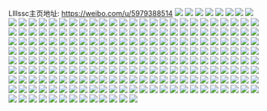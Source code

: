 Llllssc主页地址: https://weibo.com/u/5979388514 
![](https://wx4.sinaimg.cn/mw2000/006wEU6egy1h9625z8gydj312z0u0gua.jpg) 
![](https://wx4.sinaimg.cn/mw2000/006wEU6egy1h96260jqsvj31910u047t.jpg) 
![](https://wx4.sinaimg.cn/mw2000/006wEU6egy1h5wxaey2m9j30u0140tec.jpg) 
![](https://wx4.sinaimg.cn/mw2000/006wEU6egy1h5iyjip1txj30n01dsq74.jpg) 
![](https://wx4.sinaimg.cn/mw2000/006wEU6egy1h5iyjjh83mj30u01407dd.jpg) 
![](https://wx4.sinaimg.cn/mw2000/006wEU6egy1h4v6c6hs0lj30u0140gqn.jpg) 
![](https://wx4.sinaimg.cn/mw2000/006wEU6egy1h4ty43ek01j30sg8aux6p.jpg) 
![](https://wx4.sinaimg.cn/mw2000/006wEU6egy1h4ty45cpluj30sg4627wh.jpg) 
![](https://wx4.sinaimg.cn/mw2000/006wEU6egy1h4ty40uedfj30sg53me81.jpg) 
![](https://wx4.sinaimg.cn/mw2000/006wEU6egy1h4ty4gze1jj30sg3sg4pi.jpg) 
![](https://wx4.sinaimg.cn/mw2000/006wEU6egy1h4ty4fho4hj30sg8xtu0x.jpg) 
![](https://wx4.sinaimg.cn/mw2000/006wEU6egy1h4ty47z4bej30sg6asx6p.jpg) 
![](https://wx4.sinaimg.cn/mw2000/006wEU6egy1h4ty4a3r6qj30sg420e81.jpg) 
![](https://wx4.sinaimg.cn/mw2000/006wEU6egy1h4ty4ctggjj30sg5j7hdt.jpg) 
![](https://wx4.sinaimg.cn/mw2000/006wEU6egy1h49atif9eqj30u014l454.jpg) 
![](https://wx4.sinaimg.cn/mw2000/006wEU6egy1h3n5esdiwlj30u014eqbc.jpg) 
![](https://wx4.sinaimg.cn/mw2000/006wEU6egy1h34lvdpkacj30u0140gsu.jpg) 
![](https://wx4.sinaimg.cn/mw2000/006wEU6egy1h34lvgwiuqj30u0140td9.jpg) 
![](https://wx4.sinaimg.cn/mw2000/006wEU6egy1h34lvjl060j30u0140q7z.jpg) 
![](https://wx4.sinaimg.cn/mw2000/006wEU6egy1h34m0ugds2j30u0141dms.jpg) 
![](https://wx4.sinaimg.cn/mw2000/006wEU6egy1h2swjzp44qj30u0141aej.jpg) 
![](https://wx4.sinaimg.cn/mw2000/006wEU6egy1h2swk7junsj30u0140tm3.jpg) 
![](https://wx4.sinaimg.cn/mw2000/006wEU6egy1h2swk5464hj30rs11041m.jpg) 
![](https://wx4.sinaimg.cn/mw2000/006wEU6egy1h2swpsb9nej30n01dsq6u.jpg) 
![](https://wx4.sinaimg.cn/mw2000/006wEU6egy1h287p6klilj30nf3o37d7.jpg) 
![](https://wx4.sinaimg.cn/mw2000/006wEU6egy1h287p9w5pej30sg5497wh.jpg) 
![](https://wx4.sinaimg.cn/mw2000/006wEU6egy1h287pdp5rbj30sg3ure81.jpg) 
![](https://wx4.sinaimg.cn/mw2000/006wEU6egy1h287pkiey1j30sg5o0x6p.jpg) 
![](https://wx4.sinaimg.cn/mw2000/006wEU6egy1h287pp9z9hj30sg5i74qp.jpg) 
![](https://wx4.sinaimg.cn/mw2000/006wEU6egy1h287pubjfcj30sg24r4i8.jpg) 
![](https://wx4.sinaimg.cn/mw2000/006wEU6egy1h1qvwow468j30sg2p8tlu.jpg) 
![](https://wx4.sinaimg.cn/mw2000/006wEU6egy1h1qvwldg43j30sg31tka0.jpg) 
![](https://wx4.sinaimg.cn/mw2000/006wEU6egy1h1qvwxjtetj30sg44d1kx.jpg) 
![](https://wx4.sinaimg.cn/mw2000/006wEU6egy1h1qvxe4s7cj30mz0sfdj0.jpg) 
![](https://wx4.sinaimg.cn/mw2000/006wEU6egy1h1qvzj4q8bj30u0140q87.jpg) 
![](https://wx4.sinaimg.cn/mw2000/006wEU6egy1h1qw0o4nm9j31680u0dnf.jpg) 
![](https://wx4.sinaimg.cn/mw2000/006wEU6egy1h1qvxaf442j30sg6kjnpd.jpg) 
![](https://wx4.sinaimg.cn/mw2000/006wEU6egy1h1qw6c689fj30u017546d.jpg) 
![](https://wx4.sinaimg.cn/mw2000/006wEU6egy1h1bfzoboj2j30sg32xk9q.jpg) 
![](https://wx4.sinaimg.cn/mw2000/006wEU6egy1h01825o33ej30lk0mhn1m.jpg) 
![](https://wx4.sinaimg.cn/mw2000/006wEU6egy1h018254p2kj30u011iafb.jpg) 
![](https://wx4.sinaimg.cn/mw2000/006wEU6egy1h018264l0xj30fl0mh40f.jpg) 
![](https://wx4.sinaimg.cn/mw2000/006wEU6egy1gzd19q43bnj30u015a440.jpg) 
![](https://wx4.sinaimg.cn/mw2000/006wEU6egy1gzd19pq1rzj30n01dsk42.jpg) 
![](https://wx4.sinaimg.cn/mw2000/006wEU6egy1gzd19io3mdj30u01s8aia.jpg) 
![](https://wx4.sinaimg.cn/mw2000/006wEU6egy1gzd1h1i8zkj30sg2ba7hx.jpg) 
![](https://wx4.sinaimg.cn/mw2000/006wEU6egy1gz6ayf60ddj335s2if7wm.jpg) 
![](https://wx4.sinaimg.cn/mw2000/006wEU6egy1gz6ayhmu7uj335s24zb2d.jpg) 
![](https://wx4.sinaimg.cn/mw2000/006wEU6egy1gz6ayjyadmj335s24ze85.jpg) 
![](https://wx4.sinaimg.cn/mw2000/006wEU6egy1gz6aymv32vj335s24zx6s.jpg) 
![](https://wx4.sinaimg.cn/mw2000/006wEU6egy1gz6aycbhhdj323y35s7wl.jpg) 
![](https://wx4.sinaimg.cn/mw2000/006wEU6egy1gz6aypcj2mj335s2h67wm.jpg) 
![](https://wx4.sinaimg.cn/mw2000/006wEU6egy1gz6ayrko4oj335s24z1l1.jpg) 
![](https://wx4.sinaimg.cn/mw2000/006wEU6egy1gz6ay8snsqj335s2ifb2e.jpg) 
![](https://wx4.sinaimg.cn/mw2000/006wEU6egy1gz6aytml3zj335s1uekjn.jpg) 
![](https://wx4.sinaimg.cn/mw2000/006wEU6egy1gwpdbreodyj30u00xbagv.jpg) 
![](https://wx4.sinaimg.cn/mw2000/006wEU6egy1gwpdbqod47j30u00z9aif.jpg) 
![](https://wx4.sinaimg.cn/mw2000/006wEU6egy1gwpdbs5ia1j30u00y011z.jpg) 
![](https://wx4.sinaimg.cn/mw2000/006wEU6egy1gwpdbsz92gj30u01407g7.jpg) 
![](https://wx4.sinaimg.cn/mw2000/006wEU6ely1gw14rvqwx7j30u0140q9a.jpg) 
![](https://wx4.sinaimg.cn/mw2000/006wEU6ely1gw14rwdvyej30u014fn4a.jpg) 
![](https://wx4.sinaimg.cn/mw2000/006wEU6ely1gw14s6rkz6j30u0140wlx.jpg) 
![](https://wx4.sinaimg.cn/mw2000/006wEU6ely1gw14rzrhwoj30u0177n7u.jpg) 
![](https://wx4.sinaimg.cn/mw2000/006wEU6ely1gw14ryxn16j30u0140q8z.jpg) 
![](https://wx4.sinaimg.cn/mw2000/006wEU6ely1gw14rxyerhj30uy0u07fg.jpg) 
![](https://wx4.sinaimg.cn/mw2000/006wEU6ely1gw14s0lmeyj30u0140wlj.jpg) 
![](https://wx4.sinaimg.cn/mw2000/006wEU6ely1gw14s5ukeij30u014014p.jpg) 
![](https://wx4.sinaimg.cn/mw2000/006wEU6ely1gw14s21hptj30n01ds776.jpg) 
![](https://wx4.sinaimg.cn/mw2000/006wEU6ely1gw14s4mcygj30u013z472.jpg) 
![](https://wx4.sinaimg.cn/mw2000/006wEU6ely1gw14vwbvtqj30n01dsn0w.jpg) 
![](https://wx4.sinaimg.cn/mw2000/006wEU6egy1gvh3kfowlij60u0140the02.jpg) 
![](https://wx4.sinaimg.cn/mw2000/006wEU6egy1gvh3kgkjldj60n01dsk0702.jpg) 
![](https://wx4.sinaimg.cn/mw2000/006wEU6egy1gvh3nquitzj60u0140gu602.jpg) 
![](https://wx4.sinaimg.cn/mw2000/006wEU6egy1gvh3npxwkcj61400u07e302.jpg) 
![](https://wx4.sinaimg.cn/mw2000/006wEU6egy1gvh3myi4n0j60n01ds0wb02.jpg) 
![](https://wx4.sinaimg.cn/mw2000/006wEU6egy1gvh3khd3r8j60u0140n5b02.jpg) 
![](https://wx4.sinaimg.cn/mw2000/006wEU6egy1gvh3kircumj60u014011e02.jpg) 
![](https://wx4.sinaimg.cn/mw2000/006wEU6egy1gvh3kjmbmoj60n01dsdi802.jpg) 
![](https://wx4.sinaimg.cn/mw2000/006wEU6egy1gvh3kknu0qj60u00zkn6h02.jpg) 
![](https://wx4.sinaimg.cn/mw2000/006wEU6egy1gulxy9hhlej60u0140grv02.jpg) 
![](https://wx4.sinaimg.cn/mw2000/006wEU6egy1gulxyanpwwj60u0140ti002.jpg) 
![](https://wx4.sinaimg.cn/mw2000/006wEU6egy1gulxya4ybxj60u0140wnk02.jpg) 
![](https://wx4.sinaimg.cn/mw2000/006wEU6egy1gulxyh3nkmj60u0140n7b02.jpg) 
![](https://wx4.sinaimg.cn/mw2000/006wEU6egy1gulxyeaw3dj61ds0n0gz202.jpg) 
![](https://wx4.sinaimg.cn/mw2000/006wEU6egy1gulxyhmgtsj60u013ntdu02.jpg) 
![](https://wx4.sinaimg.cn/mw2000/006wEU6egy1gulxyexcrwj60u0140tg802.jpg) 
![](https://wx4.sinaimg.cn/mw2000/006wEU6egy1gulxy8yf38j60u0140k3d02.jpg) 
![](https://wx4.sinaimg.cn/mw2000/006wEU6egy1gulxyi4q1mj61400u045102.jpg) 
![](https://wx4.sinaimg.cn/mw2000/006wEU6egy1gtfex4ie2cj60u0140n4s02.jpg) 
![](https://wx4.sinaimg.cn/mw2000/006wEU6egy1gtfexjj0tsj60u0140wjf02.jpg) 
![](https://wx4.sinaimg.cn/mw2000/006wEU6egy1gtfexd4rpdj60u0140dt302.jpg) 
![](https://wx4.sinaimg.cn/mw2000/006wEU6egy1gtfexfu23qj60u0140gr902.jpg) 
![](https://wx4.sinaimg.cn/mw2000/006wEU6egy1gtfexb9rv4j60n01dsaea02.jpg) 
![](https://wx4.sinaimg.cn/mw2000/006wEU6egy1gtfexgln8pj60u0140ag302.jpg) 
![](https://wx4.sinaimg.cn/mw2000/006wEU6egy1gtfexdxa7jj60u0140qce02.jpg) 
![](https://wx4.sinaimg.cn/mw2000/006wEU6egy1gtfexiv7y8j60u0140tfr02.jpg) 
![](https://wx4.sinaimg.cn/mw2000/006wEU6egy1gtfeyasbibj60u0140agp02.jpg) 
![](https://wx4.sinaimg.cn/mw2000/006wEU6egy1gs4ughv7lpj32bk276u16.jpg) 
![](https://wx4.sinaimg.cn/mw2000/006wEU6egy1gs4ugtiyblj32c031ckjw.jpg) 
![](https://wx4.sinaimg.cn/mw2000/006wEU6egy1gs4ug6k4l1j30mz16mhdt.jpg) 
![](https://wx4.sinaimg.cn/mw2000/006wEU6egy1gs4uh7mrk9j33402c04r7.jpg) 
![](https://wx4.sinaimg.cn/mw2000/006wEU6egy1gs4uhlgcp0j32c031fnpp.jpg) 
![](https://wx4.sinaimg.cn/mw2000/006wEU6egy1gs4ugm1ovoj32c0340e89.jpg) 
![](https://wx4.sinaimg.cn/mw2000/006wEU6egy1gs4uhzu03hj318w1me1ky.jpg) 
![](https://wx4.sinaimg.cn/mw2000/006wEU6egy1gs4uhep7tnj32c0340qvj.jpg) 
![](https://wx4.sinaimg.cn/mw2000/006wEU6egy1gs4uhvd8zuj30rq0zeh8i.jpg) 
![](https://wx4.sinaimg.cn/mw2000/006wEU6egy1gs4uhm9z89j32c0340gw7.jpg) 
![](https://wx4.sinaimg.cn/mw2000/006wEU6egy1gs4uhu8zg1j32c0340npe.jpg) 
![](https://wx4.sinaimg.cn/mw2000/006wEU6egy1gs4uhyak4vj32c0340b2d.jpg) 
![](https://wx4.sinaimg.cn/mw2000/006wEU6egy1gs4ui3itrnj31qj238b2i.jpg) 
![](https://wx4.sinaimg.cn/mw2000/006wEU6egy1gs4uhse9zij33402c0qvl.jpg) 
![](https://wx4.sinaimg.cn/mw2000/006wEU6egy1gs4uh09ie0j33402ag4qx.jpg) 
![](https://wx4.sinaimg.cn/mw2000/006wEU6egy1gqwpbrzppvj31sc2dskjl.jpg) 
![](https://wx4.sinaimg.cn/mw2000/006wEU6egy1gqwpbqy0vtj31sc2dsu10.jpg) 
![](https://wx4.sinaimg.cn/mw2000/006wEU6egy1gqwpbt59g9j31sc2dshdt.jpg) 
![](https://wx4.sinaimg.cn/mw2000/006wEU6egy1gqwpbv2lokj31sc2dsx6s.jpg) 
![](https://wx4.sinaimg.cn/mw2000/006wEU6egy1gqwpbwrt2yj32c02c0hdy.jpg) 
![](https://wx4.sinaimg.cn/mw2000/006wEU6egy1gqwpbyitdej32c02c0x6t.jpg) 
![](https://wx4.sinaimg.cn/mw2000/006wEU6egy1gqwpc17byrj32c02bz1ky.jpg) 
![](https://wx4.sinaimg.cn/mw2000/006wEU6egy1gqwpc332fgj32c0340qv6.jpg) 
![](https://wx4.sinaimg.cn/mw2000/006wEU6egy1gqwpc25jeqj3219219hdu.jpg) 
![](https://wx4.sinaimg.cn/mw2000/006wEU6egy1gq6tgbs4spj30u014bjzu.jpg) 
![](https://wx4.sinaimg.cn/mw2000/006wEU6egy1gq6tgdoqe2j31400u00zs.jpg) 
![](https://wx4.sinaimg.cn/mw2000/006wEU6egy1gq6tgiay7rj30u0140alf.jpg) 
![](https://wx4.sinaimg.cn/mw2000/006wEU6egy1gq6tgfdnrgj30u0140wql.jpg) 
![](https://wx4.sinaimg.cn/mw2000/006wEU6egy1gq6tgei8i1j30u0140qdx.jpg) 
![](https://wx4.sinaimg.cn/mw2000/006wEU6egy1gq6tgg3842j30u0144wox.jpg) 
![](https://wx4.sinaimg.cn/mw2000/006wEU6egy1gq6tghlaubj30u014ln9q.jpg) 
![](https://wx4.sinaimg.cn/mw2000/006wEU6egy1gq6tgiytddj31400u0wmk.jpg) 
![](https://wx4.sinaimg.cn/mw2000/006wEU6egy1gq6tggsn08j30u0140tjt.jpg) 
![](https://wx4.sinaimg.cn/mw2000/006wEU6egy1gpwwde82wvj32c0340e81.jpg) 
![](https://wx4.sinaimg.cn/mw2000/006wEU6egy1gpwwdfjnpfj32c03401ky.jpg) 
![](https://wx4.sinaimg.cn/mw2000/006wEU6egy1gpwwdoxdpfj32c0340e83.jpg) 
![](https://wx4.sinaimg.cn/mw2000/006wEU6egy1gpwwdqhlp3j32c0340hdu.jpg) 
![](https://wx4.sinaimg.cn/mw2000/006wEU6egy1gpwwdryt8aj32c0340kjm.jpg) 
![](https://wx4.sinaimg.cn/mw2000/006wEU6egy1gpwwe33lslj32c0340qv6.jpg) 
![](https://wx4.sinaimg.cn/mw2000/006wEU6egy1gpwwe60ea8j329z32anpj.jpg) 
![](https://wx4.sinaimg.cn/mw2000/006wEU6egy1gpwwe7ap2tj33401y31ky.jpg) 
![](https://wx4.sinaimg.cn/mw2000/006wEU6egy1gpwweamfe0j32c03401l5.jpg) 
![](https://wx4.sinaimg.cn/mw2000/006wEU6egy1gpwwecr0jhj334022okjo.jpg) 
![](https://wx4.sinaimg.cn/mw2000/006wEU6egy1gpwwee2irej32c0340x6p.jpg) 
![](https://wx4.sinaimg.cn/mw2000/006wEU6egy1gpwwekp89zj33402c0b2a.jpg) 
![](https://wx4.sinaimg.cn/mw2000/006wEU6egy1gpwwenpkb3j33402c0b29.jpg) 
![](https://wx4.sinaimg.cn/mw2000/006wEU6egy1gpwwepmuytj33402c018s.jpg) 
![](https://wx4.sinaimg.cn/mw2000/006wEU6egy1gpwwdzlr5dj33402c0qv6.jpg) 
![](https://wx4.sinaimg.cn/mw2000/006wEU6ely1gp81i3n43uj335s23u4qp.jpg) 
![](https://wx4.sinaimg.cn/mw2000/006wEU6ely1gp81i4yoccj335s23ub29.jpg) 
![](https://wx4.sinaimg.cn/mw2000/006wEU6ely1gp81i79jfaj31ul35su0y.jpg) 
![](https://wx4.sinaimg.cn/mw2000/006wEU6ely1gp81i9789kj335s23u7wh.jpg) 
![](https://wx4.sinaimg.cn/mw2000/006wEU6ely1gp81k0gbvlj306w06vwea.jpg) 
![](https://wx4.sinaimg.cn/mw2000/006wEU6ely1gp81idoue3j335s23u1kx.jpg) 
![](https://wx4.sinaimg.cn/mw2000/006wEU6ely1gp81ieuohnj323u35s1kx.jpg) 
![](https://wx4.sinaimg.cn/mw2000/006wEU6ely1gp81ibnyo7j335s23ub29.jpg) 
![](https://wx4.sinaimg.cn/mw2000/006wEU6ely1gp81ih4pchj323u35sb29.jpg) 
![](https://wx4.sinaimg.cn/mw2000/006wEU6ely1gn7vq6w3k0j32c03407wj.jpg) 
![](https://wx4.sinaimg.cn/mw2000/006wEU6ely1gn7vq9dmazj32c0340e82.jpg) 
![](https://wx4.sinaimg.cn/mw2000/006wEU6ely1gn7vqa9xy0j31sc2dskjl.jpg) 
![](https://wx4.sinaimg.cn/mw2000/006wEU6ely1gn7vqbbvo8j32c0340kjm.jpg) 
![](https://wx4.sinaimg.cn/mw2000/006wEU6ely1gn7vqdpq9bj32c0340u0y.jpg) 
![](https://wx4.sinaimg.cn/mw2000/006wEU6ely1gn7vqf0sepj32c0340kjm.jpg) 
![](https://wx4.sinaimg.cn/mw2000/006wEU6ely1gn7vqfsmbmj32c0340no0.jpg) 
![](https://wx4.sinaimg.cn/mw2000/006wEU6ely1gn7vqk2ojgj33402c0hdt.jpg) 
![](https://wx4.sinaimg.cn/mw2000/006wEU6ely1gn7vqlzramj32c0340npe.jpg) 
![](https://wx4.sinaimg.cn/mw2000/006wEU6ely1gn7vqna85xj32c0340hdu.jpg) 
![](https://wx4.sinaimg.cn/mw2000/006wEU6ely1gn7vqodoesj32c0340e82.jpg) 
![](https://wx4.sinaimg.cn/mw2000/006wEU6ely1gn7vqpft0jj32c0340b2a.jpg) 
![](https://wx4.sinaimg.cn/mw2000/006wEU6ely1gn7vqr3ue5j32c0340hdu.jpg) 
![](https://wx4.sinaimg.cn/mw2000/006wEU6ely1gn7vqumfonj32c0340qv6.jpg) 
![](https://wx4.sinaimg.cn/mw2000/006wEU6ely1gn7vqvvs1tj32c0340qv6.jpg) 
![](https://wx4.sinaimg.cn/mw2000/006wEU6ely1glmhcii614j33402c0hdu.jpg) 
![](https://wx4.sinaimg.cn/mw2000/006wEU6ely1glmhcjt36xj32c0340nph.jpg) 
![](https://wx4.sinaimg.cn/mw2000/006wEU6ely1glmhclfc6ej32c0340b2f.jpg) 
![](https://wx4.sinaimg.cn/mw2000/006wEU6ely1glmhcneso9j30n01dstcu.jpg) 
![](https://wx4.sinaimg.cn/mw2000/006wEU6ely1glmhchpzwuj30n01dsu0x.jpg) 
![](https://wx4.sinaimg.cn/mw2000/006wEU6ely1glmhcnsk0oj30mi0u0arx.jpg) 
![](https://wx4.sinaimg.cn/mw2000/006wEU6ely1glmhcoay40j31400u0kjl.jpg) 
![](https://wx4.sinaimg.cn/mw2000/006wEU6ely1glmhcoph76j31sc2dsb29.jpg) 
![](https://wx4.sinaimg.cn/mw2000/006wEU6ely1glmhf7khdzj31sc2ds7wh.jpg) 
![](https://wx4.sinaimg.cn/mw2000/006wEU6ely1gknlprq586j32c0340npd.jpg) 
![](https://wx4.sinaimg.cn/mw2000/006wEU6ely1gknlpt2ilcj32l01xrqv5.jpg) 
![](https://wx4.sinaimg.cn/mw2000/006wEU6ely1gknlptxvb3j32c0340qhu.jpg) 
![](https://wx4.sinaimg.cn/mw2000/006wEU6ely1gknlpvfsvdj32c0340e81.jpg) 
![](https://wx4.sinaimg.cn/mw2000/006wEU6ely1gknlpxnqi9j32c0340hdu.jpg) 
![](https://wx4.sinaimg.cn/mw2000/006wEU6ely1gknlpz11pdj31681kt7qo.jpg) 
![](https://wx4.sinaimg.cn/mw2000/006wEU6ely1gknlpzh1v6j316c1ktnoi.jpg) 
![](https://wx4.sinaimg.cn/mw2000/006wEU6ely1gknlpzzmzdj32k31xfx6p.jpg) 
![](https://wx4.sinaimg.cn/mw2000/006wEU6ely1gknluowh4tj30u00x2qs7.jpg) 
![](https://wx4.sinaimg.cn/mw2000/006wEU6ely1gjv0udhsyej30u0140wm9.jpg) 
![](https://wx4.sinaimg.cn/mw2000/006wEU6ely1gjv12b5wn3j30mi0qmgp5.jpg) 
![](https://wx4.sinaimg.cn/mw2000/006wEU6ely1ghb9sqs4xrj30u014048p.jpg) 
![](https://wx4.sinaimg.cn/mw2000/006wEU6ely1ghb9ssxgaaj30u014011t.jpg) 
![](https://wx4.sinaimg.cn/mw2000/006wEU6ely1ghb9su41kkj31400u0n6i.jpg) 
![](https://wx4.sinaimg.cn/mw2000/006wEU6ely1ghb9somigij31400u0thn.jpg) 
![](https://wx4.sinaimg.cn/mw2000/006wEU6ely1ghb9swqqlcj30u0140gu9.jpg) 
![](https://wx4.sinaimg.cn/mw2000/006wEU6ely1ghb9sygr1xj30u01djwpz.jpg) 
![](https://wx4.sinaimg.cn/mw2000/006wEU6ely1ghb9t0mun0j319r0u0gzr.jpg) 
![](https://wx4.sinaimg.cn/mw2000/006wEU6ely1ghb9t1tprxj30u10v0n5q.jpg) 
![](https://wx4.sinaimg.cn/mw2000/006wEU6ely1ghb9t59mt7j30u00xm12g.jpg) 
![](https://wx4.sinaimg.cn/mw2000/006wEU6ely1gb7y07xrpmj30u0140akx.jpg) 
![](https://wx4.sinaimg.cn/mw2000/006wEU6ely1gb7y08kqt5j31400u0n94.jpg) 
![](https://wx4.sinaimg.cn/mw2000/006wEU6ely1gb7y07cdbtj31400u0qfe.jpg) 
![](https://wx4.sinaimg.cn/mw2000/006wEU6ely1gb7y092x27j30u0140n7t.jpg) 
![](https://wx4.sinaimg.cn/mw2000/006wEU6ely1gb2964ndhij33413411kz.jpg) 
![](https://wx4.sinaimg.cn/mw2000/006wEU6ely1gb2965vum9j322o340x6q.jpg) 
![](https://wx4.sinaimg.cn/mw2000/006wEU6ely1gb2966yn92j33402c0npe.jpg) 
![](https://wx4.sinaimg.cn/mw2000/006wEU6ely1gb2968a34fj32c0340npe.jpg) 
![](https://wx4.sinaimg.cn/mw2000/006wEU6ely1gb296aa3t9j32c03401l0.jpg) 
![](https://wx4.sinaimg.cn/mw2000/006wEU6ely1gb296bngihj32c0340npe.jpg) 
![](https://wx4.sinaimg.cn/mw2000/006wEU6ely1gb296cry45j33402c0npd.jpg) 
![](https://wx4.sinaimg.cn/mw2000/006wEU6ely1gb297cfnpmj32b02kg1kz.jpg) 
![](https://wx4.sinaimg.cn/mw2000/006wEU6ely1gb296ftldaj30n02jy4qh.jpg) 
![](https://wx4.sinaimg.cn/mw2000/006wEU6ely1gb296grwxsj32c0340x6q.jpg) 
![](https://wx4.sinaimg.cn/mw2000/006wEU6ely1g9e47f2q8yj30u06y74qp.jpg) 
![](https://wx4.sinaimg.cn/mw2000/006wEU6ely1g9e47k145jj30u07i0e81.jpg) 
![](https://wx4.sinaimg.cn/mw2000/006wEU6ely1g9e47mzmx9j30u0460h82.jpg) 
![](https://wx4.sinaimg.cn/mw2000/006wEU6ely1g9e47qkid3j30u07d01kx.jpg) 
![](https://wx4.sinaimg.cn/mw2000/006wEU6ely1g9e47vrrqtj30u07n7kjl.jpg) 
![](https://wx4.sinaimg.cn/mw2000/006wEU6ely1g9e47xjz9tj30u00u07c0.jpg) 
![](https://wx4.sinaimg.cn/mw2000/006wEU6ely1g9e47ysvu2j31400u0wj6.jpg) 
![](https://wx4.sinaimg.cn/mw2000/006wEU6ely1g9e47zyth5j30u00u0dk0.jpg) 
![](https://wx4.sinaimg.cn/mw2000/006wEU6ely1g9e481i2ylj30u00u0teo.jpg) 

